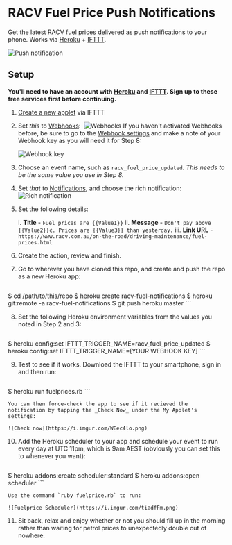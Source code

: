 # RACV Fuel Price Push Notifications

Get the latest RACV fuel prices delivered as push notifications to your phone. Works via [Heroku](https://www.heroku.com) + [IFTTT](http://ifttt.com).

![Push notification](https://i.imgur.com/yu7Vgty.jpg)

## Setup

**You'll need to have an account with [Heroku](https://signup.heroku.com/) and [IFTTT](https://ifttt.com/join). Sign up to these free services first before continuing.**

1. [Create a new applet](https://ifttt.com/create) via IFTTT
2. Set _this_ to [Webhooks](https://ifttt.com/create/if-receive-a-web-request?sid=4):     ![Webhooks](https://i.imgur.com/2pKLr75.png)
If you haven't activated Webhooks before, be sure to go to the [Webhook settings](https://ifttt.com/services/maker_webhooks/settings) and make a note of your Webhook key as you will need it for Step 8:

    ![Webhook key](https://i.imgur.com/mvbYid2.png)

3. Choose an event name, such as `racv_fuel_price_updated`. _This needs to be the same value you use in Step 8._
4. Set _that_ to [Notifications](https://ifttt.com/create/if-receive-a-web-request-then-if_notifications?sid=14), and choose the rich notification:
    ![Rich notification](https://i.imgur.com/uhr0v8b.png) 
5. Set the following details:

    i. **Title** - `Fuel prices are {{Value1}}`
    ii. **Message** - `Don't pay above {{Value2}}¢. Prices are {{Value3}} than yesterday.`
    iii. **Link URL** - `https://www.racv.com.au/on-the-road/driving-maintenance/fuel-prices.html`
    
6. Create the action, review and finish.
7. Go to wherever you have cloned this repo, and create and push the repo as a new Heroku app:

    ```
$ cd /path/to/this/repo
$ heroku create racv-fuel-notifications
$ heroku git:remote -a racv-fuel-notifications
$ git push heroku master
    ```
    
8. Set the following Heroku environment variables from the values you noted in Step 2 and 3:

    ```
$ heroku config:set IFTTT_TRIGGER_NAME=racv_fuel_price_updated
$ heroku config:set IFTTT_TRIGGER_NAME=[YOUR WEBHOOK KEY]
    ```
    
9. Test to see if it works. Download the IFTTT to your smartphone, sign in and then run:

    ```
$ heroku run fuelprices.rb
    ```

    You can then force-check the app to see if it recieved the notification by tapping the _Check Now_ under the My Applet's settings:
    
    ![Check now](https://i.imgur.com/WEec4lo.png)
    
10. Add the Heroku scheduler to your app and schedule your event to run every day at UTC 11pm, which is 9am AEST (obviously you can set this to whenever you want):

    ```
$ heroku addons:create scheduler:standard
$ heroku addons:open scheduler
    ```
    
    Use the command `ruby fuelprice.rb` to run:
    
    ![Fuelprice Scheduler](https://i.imgur.com/tiadfFm.png)
    
11. Sit back, relax and enjoy whether or not you should fill up in the morning rather than waiting for petrol prices to unexpectedly double out of nowhere.